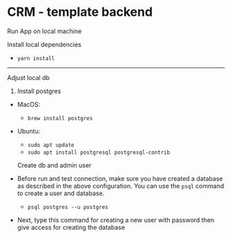 # CRM - template backend

Run App on local machine

 Install local dependencies

- `yarn install`

---

 Adjust local db

 1. Install postgres

- MacOS:

  - `brew install postgres`

- Ubuntu:
  - `sudo apt update`
  - `sudo apt install postgresql postgresql-contrib`

   Create db and admin user

- Before run and test connection, make sure you have created a database as described in the above configuration. You can use the `psql` command to create a user and database.

  - `psql postgres --u postgres`

- Next, type this command for creating a new user with password then give access for creating the database
